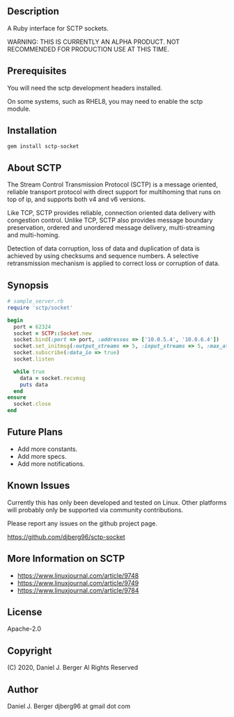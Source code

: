 ## Description

A Ruby interface for SCTP sockets.

WARNING: THIS IS CURRENTLY AN ALPHA PRODUCT. NOT RECOMMENDED FOR PRODUCTION USE AT THIS TIME.

## Prerequisites

You will need the sctp development headers installed.

On some systems, such as RHEL8, you may need to enable the sctp module.

## Installation

`gem install sctp-socket`

## About SCTP

The Stream Control Transmission Protocol (SCTP) is a message oriented, reliable
transport protocol with direct support for multihoming that runs on top of ip,
and supports both v4 and v6 versions.

Like TCP, SCTP provides reliable, connection oriented data delivery with
congestion control. Unlike TCP, SCTP also provides message boundary preservation,
ordered and unordered message delivery, multi-streaming and multi-homing.

Detection of data corruption, loss of data and duplication of data is achieved
by using checksums and sequence numbers. A selective retransmission mechanism
is applied to correct loss or corruption of data.

## Synopsis

```ruby
# sample_server.rb
require 'sctp/socket'

begin
  port = 62324
  socket = SCTP::Socket.new
  socket.bind(:port => port, :addresses => ['10.0.5.4', '10.0.6.4'])
  socket.set_initmsg(:output_streams => 5, :input_streams => 5, :max_attempts => 4)
  socket.subscribe(:data_io => true)
  socket.listen

  while true
    data = socket.recvmsg
    puts data
  end
ensure
  socket.close
end
```

## Future Plans

* Add more constants.
* Add more specs.
* Add more notifications.

## Known Issues

Currently this has only been developed and tested on Linux. Other platforms
will probably only be supported via community contributions.

Please report any issues on the github project page.

  https://github.com/djberg96/sctp-socket

## More Information on SCTP

* https://www.linuxjournal.com/article/9748
* https://www.linuxjournal.com/article/9749
* https://www.linuxjournal.com/article/9784

## License

Apache-2.0

## Copyright

(C) 2020, Daniel J. Berger
Al Rights Reserved

## Author

Daniel J. Berger
djberg96 at gmail dot com
